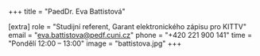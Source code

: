 +++
title = "PaedDr. Eva Battistová"

[extra]
role = "Studijní referent, Garant elektronického zápisu pro KITTV"
email = "eva.battistova@pedf.cuni.cz"
phone = "+420 221 900 141"
time = "Pondělí 12:00 &ndash; 13:00"
image = "battistova.jpg"
+++

